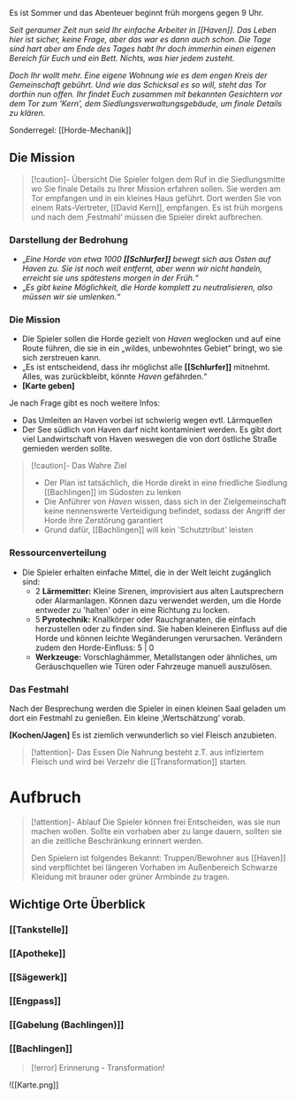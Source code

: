 Es ist Sommer und das Abenteuer beginnt früh morgens gegen 9 Uhr.


_Seit geraumer Zeit nun seid Ihr einfache Arbeiter in [[Haven]]. Das Leben hier ist sicher, keine Frage, aber das war es dann auch schon. Die Tage sind hart aber am Ende des Tages habt Ihr doch immerhin einen eigenen Bereich für Euch und ein Bett. Nichts, was hier jedem zusteht._

_Doch Ihr wollt mehr. Eine eigene Wohnung wie es dem engen Kreis der Gemeinschaft gebührt. Und wie das Schicksal es so will, steht das Tor dorthin nun offen. Ihr findet Euch zusammen mit bekannten Gesichtern vor dem Tor zum 'Kern', dem Siedlungsverwaltungsgebäude, um finale Details zu klären._

Sonderregel: [[Horde-Mechanik]]

## **Die Mission**

>[!caution]- Übersicht
>Die Spieler folgen dem Ruf in die Siedlungsmitte wo Sie finale Details zu Ihrer Mission erfahren sollen. Sie werden am Tor empfangen und in ein kleines Haus geführt. Dort werden Sie von einem Rats-Vertreter, [[David Kern]], empfangen. Es ist früh morgens und nach dem ‚Festmahl‘ müssen die Spieler direkt aufbrechen.

### Darstellung der Bedrohung

- „_Eine Horde von etwa 1000 **[[Schlurfer]]** bewegt sich aus Osten auf Haven zu. Sie ist noch weit entfernt, aber wenn wir nicht handeln, erreicht sie uns spätestens morgen in der Früh.“_
- „_Es gibt keine Möglichkeit, die Horde komplett zu neutralisieren, also müssen wir sie umlenken.“_

### Die Mission

- Die Spieler sollen die Horde gezielt von _Haven_ weglocken und auf eine Route führen, die sie in ein „wildes, unbewohntes Gebiet“ bringt, wo sie sich zerstreuen kann.
- „Es ist entscheidend, dass ihr möglichst alle **[[Schlurfer]]** mitnehmt. Alles, was zurückbleibt, könnte _Haven_ gefährden.“
- **\[Karte geben\]**

Je nach Frage gibt es noch weitere Infos:
- Das Umleiten an Haven vorbei ist schwierig wegen evtl. Lärmquellen
- Der See südlich von Haven darf nicht kontaminiert werden. Es gibt dort viel Landwirtschaft von Haven weswegen die von dort östliche Straße gemieden werden sollte.

>[!caution]- Das Wahre Ziel
> - Der Plan ist tatsächlich, die Horde direkt in eine friedliche Siedlung [[Bachlingen]] im Südosten zu lenken
> - Die Anführer von _Haven_ wissen, dass sich in der Zielgemeinschaft keine nennenswerte Verteidigung befindet, sodass der Angriff der Horde ihre Zerstörung garantiert
> - Grund dafür, [[Bachlingen]] will kein 'Schutztribut' leisten

### Ressourcenverteilung

- Die Spieler erhalten einfache Mittel, die in der Welt leicht zugänglich sind:
    - 2 **Lärmemitter:** Kleine Sirenen, improvisiert aus alten Lautsprechern oder Alarmanlagen.
      Können dazu verwendet werden, um die Horde entweder zu 'halten' oder in eine Richtung zu locken.
    - 5 **Pyrotechnik:** Knallkörper oder Rauchgranaten, die einfach herzustellen oder zu finden sind. Sie haben kleineren Einfluss auf die Horde und können leichte Wegänderungen verursachen.
      Verändern zudem den Horde-Einfluss: 5 | 0
    - **Werkzeuge:** Vorschlaghämmer, Metallstangen oder ähnliches, um Geräuschquellen wie Türen oder Fahrzeuge manuell auszulösen.
### Das Festmahl
Nach der Besprechung werden die Spieler in einen kleinen Saal geladen um dort ein Festmahl zu genießen. Ein kleine ‚Wertschätzung‘ vorab.

**[Kochen/Jagen]** Es ist ziemlich verwunderlich so viel Fleisch anzubieten.

>[!attention]- Das Essen
>Die Nahrung besteht z.T. aus infiziertem Fleisch und wird bei Verzehr die [[Transformation]] starten.

# Aufbruch

>[!attention]- Ablauf
>Die Spieler können frei Entscheiden, was sie nun machen wollen. Sollte ein vorhaben aber zu lange dauern, sollten sie an die zeitliche Beschränkung erinnert werden.
>
>Den Spielern ist folgendes Bekannt:
>Truppen/Bewohner aus [[Haven]] sind verpflichtet bei längeren Vorhaben im Außenbereich Schwarze Kleidung mit brauner oder grüner Armbinde zu tragen.

## **Wichtige Orte Überblick**

### [[Tankstelle]]

### [[Apotheke]]

### [[Sägewerk]]

### [[Engpass]]

### [[Gabelung (Bachlingen)]]

### [[Bachlingen]]

>[!error] Erinnerung - Transformation!



![[Karte.png]]

